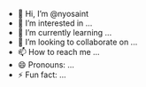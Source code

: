 - 👋 Hi, I’m @nyosaint
- 👀 I’m interested in ...
- 🌱 I’m currently learning ...
- 💞️ I’m looking to collaborate on ...
- 📫 How to reach me ...
- 😄 Pronouns: ...
- ⚡ Fun fact: ...

<!---
nyosaint/nyosaint is a ✨ special ✨ repository because its `README.md` (this file) appears on your GitHub profile.
You can click the Preview link to take a look at your changes.
--->
